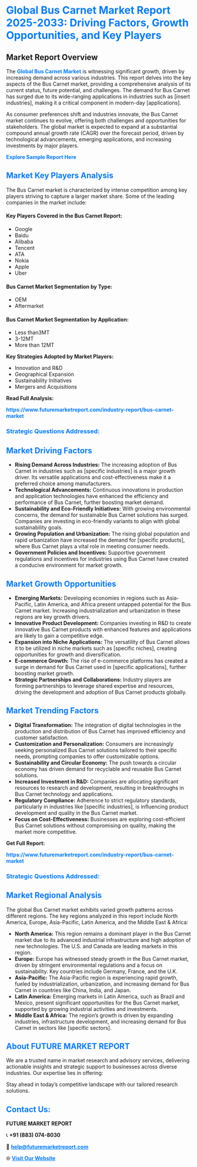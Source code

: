 <h1 style="color: #007BFF;">Global Bus Carnet Market Report 2025-2033: Driving Factors, Growth Opportunities, and Key Players</h1>

<section id="overview">
<h2>Market Report Overview</h2>
<p>The <a href="https://www.futuremarketreport.com/industry-report/bus-carnet-market" style="color: #007BFF; text-decoration: none;"><strong>Global Bus Carnet Market</strong></a> is witnessing significant growth, driven by increasing demand across various industries. This report delves into the key aspects of the Bus Carnet market, providing a comprehensive analysis of its current status, future potential, and challenges. The demand for Bus Carnet has surged due to its wide-ranging applications in industries such as [insert industries], making it a critical component in modern-day [applications].</p>
<p>As consumer preferences shift and industries innovate, the Bus Carnet market continues to evolve, offering both challenges and opportunities for stakeholders. The global market is expected to expand at a substantial compound annual growth rate (CAGR) over the forecast period, driven by technological advancements, emerging applications, and increasing investments by major players.</p>
</section>

<section id="overview">
<p><a href="https://www.futuremarketreport.com/request-sample/reportId=36341" style="color: #007BFF; text-decoration: none;"><strong>Explore Sample Report Here</strong></a></p>
</section>

<section id="key-players">
<h2 style="color: #007BFF;">Market Key Players Analysis</h2>
<p>The Bus Carnet market is characterized by intense competition among key players striving to capture a larger market share. Some of the leading companies in the market include:</p>
<h4>Key Players Covered in the Bus Carnet Report:</h4>
<ul><li>Google</li><li>Baidu</li><li>Alibaba</li><li>Tencent</li><li>ATA</li><li>Nokia</li><li>Apple</li><li>Uber</li></ul>
<h4>Bus Carnet Market Segmentation by Type:</h4>
<ul><li>OEM</li><li>Aftermarket</li></ul>

<h4>Bus Carnet Market Segmentation by Application:</h4>
<ul><li>Less than3MT</li><li>3-12MT</li><li>More than 12MT</li></ul>
<p><strong>Key Strategies Adopted by Market Players:</strong></p>
<ul>
<li>Innovation and R&D</li>
<li>Geographical Expansion</li>
<li>Sustainability Initiatives</li>
<li>Mergers and Acquisitions</li>
</ul>
</section>

<section>
<p><strong>Read Full Analysis: </strong></p><a href="https://www.futuremarketreport.com/industry-report/bus-carnet-market" style="color: #007BFF; text-decoration: none;"><strong>https://www.futuremarketreport.com/industry-report/bus-carnet-market</strong></a>
<h3 style="color: #007BFF;">Strategic Questions Addressed:</h3>
</section>

<section id="driving-factors">
<h2 style="color: #007BFF;">Market Driving Factors</h2>
<ul>
<li><strong>Rising Demand Across Industries:</strong> The increasing adoption of Bus Carnet in industries such as [specific industries] is a major growth driver. Its versatile applications and cost-effectiveness make it a preferred choice among manufacturers.</li>
<li><strong>Technological Advancements:</strong> Continuous innovations in production and application technologies have enhanced the efficiency and performance of Bus Carnet, further boosting market demand.</li>
<li><strong>Sustainability and Eco-Friendly Initiatives:</strong> With growing environmental concerns, the demand for sustainable Bus Carnet solutions has surged. Companies are investing in eco-friendly variants to align with global sustainability goals.</li>
<li><strong>Growing Population and Urbanization:</strong> The rising global population and rapid urbanization have increased the demand for [specific products], where Bus Carnet plays a vital role in meeting consumer needs.</li>
<li><strong>Government Policies and Incentives:</strong> Supportive government regulations and incentives for industries using Bus Carnet have created a conducive environment for market growth.</li>
</ul>
</section>

<section id="growth-opportunities">
<h2 style="color: #007BFF;">Market Growth Opportunities</h2>
<ul>
<li><strong>Emerging Markets:</strong> Developing economies in regions such as Asia-Pacific, Latin America, and Africa present untapped potential for the Bus Carnet market. Increasing industrialization and urbanization in these regions are key growth drivers.</li>
<li><strong>Innovative Product Development:</strong> Companies investing in R&D to create innovative Bus Carnet products with enhanced features and applications are likely to gain a competitive edge.</li>
<li><strong>Expansion into Niche Applications:</strong> The versatility of Bus Carnet allows it to be utilized in niche markets such as [specific niches], creating opportunities for growth and diversification.</li>
<li><strong>E-commerce Growth:</strong> The rise of e-commerce platforms has created a surge in demand for Bus Carnet used in [specific applications], further boosting market growth.</li>
<li><strong>Strategic Partnerships and Collaborations:</strong> Industry players are forming partnerships to leverage shared expertise and resources, driving the development and adoption of Bus Carnet products globally.</li>
</ul>
</section>

<section id="trending-factors">
<h2 style="color: #007BFF;">Market Trending Factors</h2>
<ul>
<li><strong>Digital Transformation:</strong> The integration of digital technologies in the production and distribution of Bus Carnet has improved efficiency and customer satisfaction.</li>
<li><strong>Customization and Personalization:</strong> Consumers are increasingly seeking personalized Bus Carnet solutions tailored to their specific needs, prompting companies to offer customizable options.</li>
<li><strong>Sustainability and Circular Economy:</strong> The push towards a circular economy has driven demand for recyclable and reusable Bus Carnet solutions.</li>
<li><strong>Increased Investment in R&D:</strong> Companies are allocating significant resources to research and development, resulting in breakthroughs in Bus Carnet technology and applications.</li>
<li><strong>Regulatory Compliance:</strong> Adherence to strict regulatory standards, particularly in industries like [specific industries], is influencing product development and quality in the Bus Carnet market.</li>
<li><strong>Focus on Cost-Effectiveness:</strong> Businesses are exploring cost-efficient Bus Carnet solutions without compromising on quality, making the market more competitive.</li>
</ul>
</section>

<section>
<p><strong>Get Full Report: </strong></p><a href="https://www.futuremarketreport.com/industry-report/bus-carnet-market" style="color: #007BFF; text-decoration: none;"><strong>https://www.futuremarketreport.com/industry-report/bus-carnet-market</strong></a>
<h3 style="color: #007BFF;">Strategic Questions Addressed:</h3>
</section>


<section id="regional-analysis">
<h2 style="color: #007BFF;">Market Regional Analysis</h2>
<p>The global Bus Carnet market exhibits varied growth patterns across different regions. The key regions analyzed in this report include North America, Europe, Asia-Pacific, Latin America, and the Middle East & Africa:</p>
<ul>
<li><strong>North America:</strong> This region remains a dominant player in the Bus Carnet market due to its advanced industrial infrastructure and high adoption of new technologies. The U.S. and Canada are leading markets in this region.</li>
<li><strong>Europe:</strong> Europe has witnessed steady growth in the Bus Carnet market, driven by stringent environmental regulations and a focus on sustainability. Key countries include Germany, France, and the U.K.</li>
<li><strong>Asia-Pacific:</strong> The Asia-Pacific region is experiencing rapid growth, fueled by industrialization, urbanization, and increasing demand for Bus Carnet in countries like China, India, and Japan.</li>
<li><strong>Latin America:</strong> Emerging markets in Latin America, such as Brazil and Mexico, present significant opportunities for the Bus Carnet market, supported by growing industrial activities and investments.</li>
<li><strong>Middle East & Africa:</strong> The region’s growth is driven by expanding industries, infrastructure development, and increasing demand for Bus Carnet in sectors like [specific sectors].</li>
</ul>
</section>

<footer>
<h2 style="color: #007BFF;">About FUTURE MARKET REPORT</h2>
<p>We are a trusted name in market research and advisory services, delivering actionable insights and strategic support to businesses across diverse industries. Our expertise lies in offering:</p>

<p>Stay ahead in today’s competitive landscape with our tailored research solutions.</p>

<h2 style="color: #007BFF;">Contact Us:</h2>
<p><strong>FUTURE MARKET REPORT</strong></p>
<p>📞 <strong>+91 (883) 074-8030</strong></p>
<p>📧 <strong><a href="mailto:help@futuremarketreport.com" style="color: #007BFF;">help@futuremarketreport.com</a></strong></p>
<p>🌐 <strong><a href="https://www.futuremarketreport.com/" style="color: #007BFF;">Visit Our Website</a></strong></p>
</footer>